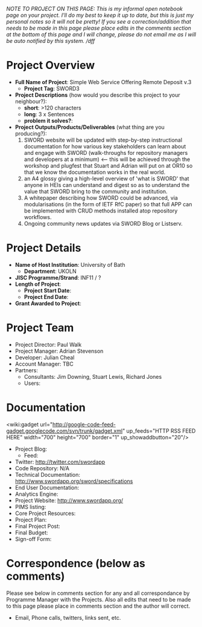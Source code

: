 _NOTE TO PROJECT ON THIS PAGE: This is my informal open notebook page on your project.  I'll do my best to keep it up to date, but this is just my personal notes so it will not be pretty!  If you see a correction/addition that needs to be made in this page please place edits in the comments section at the bottom of this page and I will change, please do not email me as I will be auto notified by this system. /dff_

# Project Overview #
  * **Full Name of Project**: Simple Web Service Offering Remote Deposit v.3
    * **Project Tag**: SWORD3
  * **Project Descriptions** (how would you describe this project to your neighbour?):
    * **short**: >120 characters
    * **long**: 3 x Sentences
    * **problem it solves?**:
  * **Project Outputs/Products/Deliverables** (what thing are you producing?):
    1. SWORD website will be updated with step-by-step instructional documentation for how various key stakeholders can learn about and engage with SWORD (walk-throughs for repository managers and developers at a minimum) <-- this will be achieved through the workshop and plugfest that Stuart and Adrian will put on at OR10 so that we know the documentation works in the real world.
    1. an A4 glossy giving a high-level overview of 'what is SWORD' that anyone in HEIs can understand and digest so as to understand the value that SWORD bring to the community and institution.
    1. A whitepaper describing how SWORD could be advanced, via modularisations (in the form of IETF RfC paper) so that full APP can be implemented with CRUD methods installed atop repository workflows.
    1. Ongoing community news updates via SWORD Blog or Listserv.


# Project Details #
  * **Name of Host Institution**: University of Bath
    * **Department**: UKOLN
  * **JISC Programme/Strand**: INF11 / ?
  * **Length of Project**:
    * **Project Start Date**:
    * **Project End Date**:
  * **Grant Awarded to Project**:

# Project Team #
  * Project Director: Paul Walk
  * Project Manager: Adrian Stevenson
  * Developer: Julian Cheal
  * Account Manager: TBC
  * Partners:
    * Consultants: Jim Downing, Stuart Lewis, Richard Jones
    * Users:

# Documentation #

<wiki:gadget url="http://google-code-feed-gadget.googlecode.com/svn/trunk/gadget.xml" up\_feeds="HTTP RSS FEED HERE" width="700" height="700" border="1" up\_showaddbutton="20"/>

  * Project Blog:
    * Feed:
  * Twitter: http://twitter.com/swordapp
  * Code Repository: N/A
  * Technical Documentation: http://www.swordapp.org/sword/specifications
  * End User Documentation:
  * Analytics Engine:
  * Project Website: http://www.swordapp.org/
  * PIMS listing:
  * Core Project Resources:
  * Project Plan:
  * Final Project Post:
  * Final Budget:
  * Sign-off Form:

# Correspondence (below as comments) #
Please see below in comments section for any and all correspondance by Programme Manager with the Projects.  Also all edits that need to be made to this page please place in comments section and the author will correct.
  * Email, Phone calls, twitters, links sent, etc.